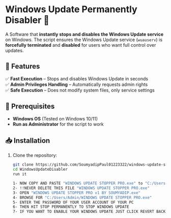 # Windows Update Permanently Disabler 🚀

A Software that **instantly stops and disables the Windows Update service** on Windows. The script ensures the Windows Update service (`wuauserv`) is **forcefully terminated** and **disabled** for users who want full control over updates.

## 🚀 Features
✅ **Fast Execution** – Stops and disables Windows Update in seconds  
✅ **Admin Privileges Handling** – Automatically requests admin rights   
✅ **Safe Execution** – Does not modify system files, only service settings  

## 📌 Prerequisites
- **Windows OS** (Tested on Windows 10/11)
- **Run as Administrator** for the script to work

## 📥 Installation
1. Clone the repository:
   ```sh
   git clone https://github.com/SoumyadipPaul01223322/windows-update-stopper.git
   cd WindowsUpdateDisabler
   run it
   
   1- NOW COPY AND PASTE "WINDOWS UPDATE STOPPER PRO.exe" to "C:/Users/Admin/"
   2- !!NEVER DELETE THIS FILE "WINDOWS UPDATE STOPPER PRO.exe"
   3- OPEN "WINDOWS UPDATE STOPPER PRO v1 BY SOUMYADIP.exe"
   4- BROWSE FOR "C:/Users/Admin/WINDOWS UPDATE STOPPER PRO.exe"
   5- ENTER THE PASSWORD OF YOUR USER ACCOUNT OF YOUR PC
   6- THEN HIT STOP PERMANENTLY TO STOP WINDOWS UPDATE
   7- IF YOU WANT TO ENABLE YOUR WINDOWS UPDATE JUST CLICK REVERT BACK
   

	
